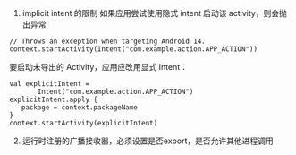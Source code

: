 1. implicit intent 的限制
如果应用尝试使用隐式 intent 启动该 activity，则会抛出异常
```
// Throws an exception when targeting Android 14.
context.startActivity(Intent("com.example.action.APP_ACTION"))
```
要启动未导出的 Activity，应用应改用显式 Intent：
```
val explicitIntent =
       Intent("com.example.action.APP_ACTION")
explicitIntent.apply {
   package = context.packageName
}
context.startActivity(explicitIntent)
```

2. 运行时注册的广播接收器，必须设置是否export，是否允许其他进程调用